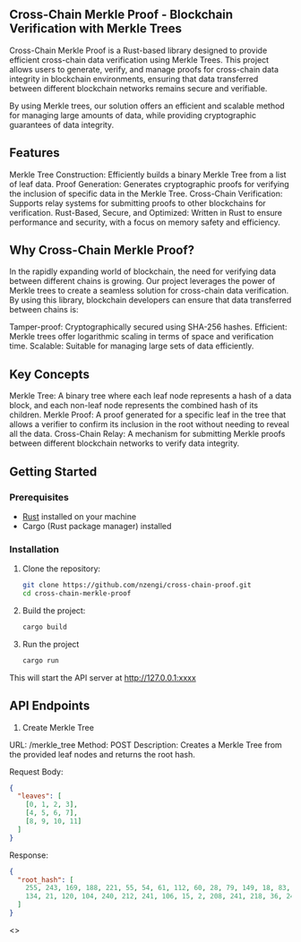 ## Cross-Chain Merkle Proof - Blockchain Verification with Merkle Trees

Cross-Chain Merkle Proof is a Rust-based library designed to provide efficient cross-chain data verification using Merkle Trees. This project allows users to generate, verify, and manage proofs for cross-chain data integrity in blockchain environments, ensuring that data transferred between different blockchain networks remains secure and verifiable.

By using Merkle trees, our solution offers an efficient and scalable method for managing large amounts of data, while providing cryptographic guarantees of data integrity.

## Features

Merkle Tree Construction: Efficiently builds a binary Merkle Tree from a list of leaf data.
Proof Generation: Generates cryptographic proofs for verifying the inclusion of specific data in the Merkle Tree.
Cross-Chain Verification: Supports relay systems for submitting proofs to other blockchains for verification.
Rust-Based, Secure, and Optimized: Written in Rust to ensure performance and security, with a focus on memory safety and efficiency.

## Why Cross-Chain Merkle Proof?

In the rapidly expanding world of blockchain, the need for verifying data between different chains is growing. Our project leverages the power of Merkle trees to create a seamless solution for cross-chain data verification. By using this library, blockchain developers can ensure that data transferred between chains is:

Tamper-proof: Cryptographically secured using SHA-256 hashes.
Efficient: Merkle trees offer logarithmic scaling in terms of space and verification time.
Scalable: Suitable for managing large sets of data efficiently.

## Key Concepts

Merkle Tree: A binary tree where each leaf node represents a hash of a data block, and each non-leaf node represents the combined hash of its children.
Merkle Proof: A proof generated for a specific leaf in the tree that allows a verifier to confirm its inclusion in the root without needing to reveal all the data.
Cross-Chain Relay: A mechanism for submitting Merkle proofs between different blockchain networks to verify data integrity.


## Getting Started

### Prerequisites
- [Rust](https://www.rust-lang.org/) installed on your machine
- Cargo (Rust package manager) installed

### Installation
1. Clone the repository:
   ```bash
   git clone https://github.com/nzengi/cross-chain-proof.git
   cd cross-chain-merkle-proof
    ```
2. Build the project:

    ```bash
    cargo build
    ```

3. Run the project

    ```bash
    cargo run
    ```

This will start the API server at http://127.0.0.1:xxxx


## API Endpoints

1. Create Merkle Tree

URL: /merkle_tree
Method: POST
Description: Creates a Merkle Tree from the provided leaf nodes and returns the root hash.

Request Body:
```json
{
  "leaves": [
    [0, 1, 2, 3],
    [4, 5, 6, 7],
    [8, 9, 10, 11]
  ]
}
```

Response:
```json
{
  "root_hash": [
    255, 243, 169, 188, 221, 55, 54, 61, 112, 60, 28, 79, 149, 18, 83, 54,
    134, 21, 120, 104, 240, 212, 241, 106, 15, 2, 208, 241, 218, 36, 249, 162
  ]
}
```

<<C>>





